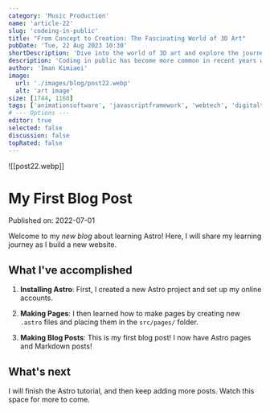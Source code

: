 ```yaml
---
category: 'Music Production'
name: 'article-22'
slug: 'codeing-in-public'
title: "From Concept to Creation: The Fascinating World of 3D Art"
pubDate: 'Tue, 22 Aug 2023 10:30'
shortDescription: 'Dive into the world of 3D art and explore the journey from concept to final creation.'
description: 'Coding in public has become more common in recent years with the rise of social coding platforms like GitHub and the increasing popularity of open source software development. However, coding in public can present a unique set of challenges for developers who are used to working in private settings. In this article, we will explore the top 10 new challenges that developers may face when coding in public, such as managing feedback from the community, dealing with public scrutiny and criticism, maintaining professionalism and integrity, and balancing productivity with engagement in public forums. This article aims to provide helpful tips and strategies for developers who want to code in public effectively while still maintaining their sanity and productivity.'
author: 'Iman Kimiaei'
image:
  url: './images/blog/post22.webp'
  alt: 'art image'
size: [1744, 1160]
tags: ['animationsoftware', 'javascriptframework', 'webtech', 'digitaltools', 'techreviews']
# --- Options ---
editor: true
selected: false
discussion: false
topRated: false
---
```



![[post22.webp]]


# My First Blog Post

Published on: 2022-07-01

Welcome to my _new blog_ about learning Astro! Here, I will share my learning journey as I build a new website.

## What I've accomplished

1. **Installing Astro**: First, I created a new Astro project and set up my online accounts.

2. **Making Pages**: I then learned how to make pages by creating new `.astro` files and placing them in the `src/pages/` folder.

3. **Making Blog Posts**: This is my first blog post! I now have Astro pages and Markdown posts!

## What's next

I will finish the Astro tutorial, and then keep adding more posts. Watch this space for more to come.
